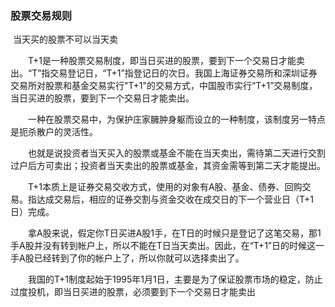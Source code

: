 ### 股票交易规则

​	当天买的股票不可以当天卖

　　T+1是一种股票交易制度，即当日买进的股票，要到下一个交易日才能卖出。“T”指交易登记日，“T+1”指登记日的次日。我国上海证券交易所和深圳证券交易所对股票和基金交易实行"T+1"的交易方式，中国股市实行“T+1”交易制度，当日买进的股票，要到下一个交易日才能卖出。

　　一种在股票交易中，为保护庄家臃肿身躯而设立的一种制度，该制度另一特点是扼杀散户的灵活性。

　　也就是说投资者当天买入的股票或基金不能在当天卖出，需待第二天进行交割过户后方可卖出；投资者当天卖出的股票或基金，其资金需等到第二天才能提出。

　　T+1本质上是证券交易交收方式，使用的对象有A股、基金、债券、回购交易。指达成交易后，相应的证券交割与资金交收在成交日的下一个营业日（T+1日）完成。

　　拿A股来说，假定你T日买进A股1手，在T日的时候只是登记了这笔交易，那1手A股并没有转到帐户上，所以不能在T日当天卖出。因此，在“T+1”日的时候这一手A股已经转到了你的帐户上了，所以你就可以选择卖出了。

　　我国的T+1制度起始于1995年1月1日，主要是为了保证股票市场的稳定，防止过度投机，即当日买进的股票，必须要到下一个交易日才能卖出